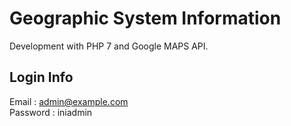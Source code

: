 # Geographic System Information
Development with PHP 7 and Google MAPS API.

## Login Info
Email : admin@example.com<br/>
Password : iniadmin